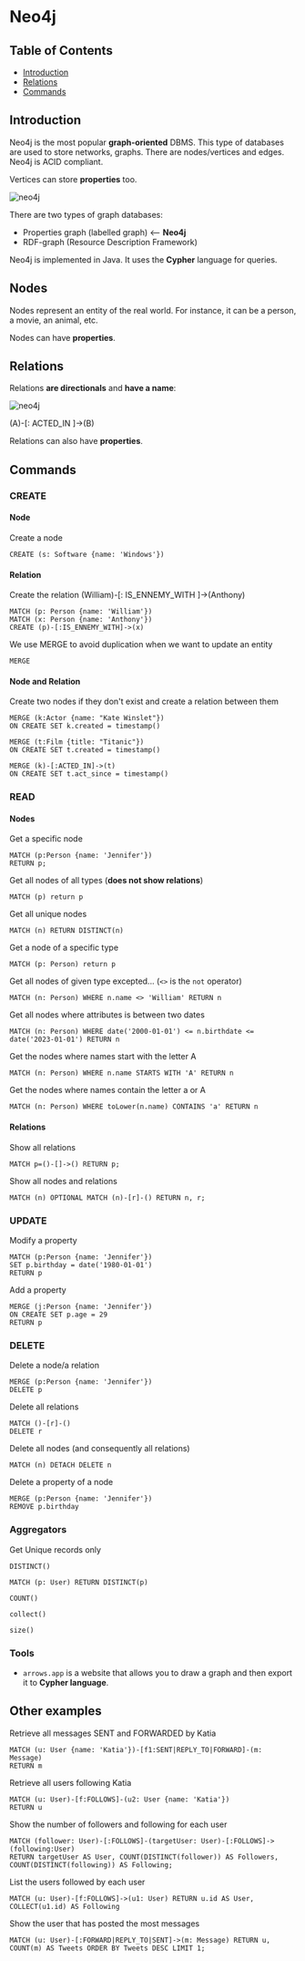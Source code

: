 # Neo4j

## Table of Contents

- [Introduction](#introduction)
- [Relations](#relations)
- [Commands](#commands)

## Introduction

Neo4j is the most popular **graph-oriented** DBMS. This type of databases are used to store networks, graphs. There are nodes/vertices and edges. Neo4j is ACID compliant.

Vertices can store **properties** too.

![neo4j](/db/neo4j/resources/neo4j.png)

There are two types of graph databases:
- Properties graph (labelled graph) <-- **Neo4j**
- RDF-graph (Resource Description Framework)

Neo4j is implemented in Java. It uses the **Cypher** language for queries. 

## Nodes

Nodes represent an entity of the real world. For instance, it can be a person, a movie, an animal, etc.

Nodes can have **properties**.

## Relations

Relations **are directionals** and **have a name**:

![neo4j](/db/neo4j/resources/introduction_schema.png)

(A)-[: ACTED_IN ]->(B)

Relations can also have **properties**.

## Commands

### CREATE

#### Node

Create a node
```neo4j
CREATE (s: Software {name: 'Windows'})
```

#### Relation

Create the relation (William)-[: IS_ENNEMY_WITH ]->(Anthony)
```neo4j
MATCH (p: Person {name: 'William'})
MATCH (x: Person {name: 'Anthony'})
CREATE (p)-[:IS_ENNEMY_WITH]->(x)
```

We use MERGE to avoid duplication when we want to update an entity
```neo4j
MERGE
```

#### Node and Relation

Create two nodes if they don't exist and create a relation between them
```neo4j
MERGE (k:Actor {name: "Kate Winslet"})
ON CREATE SET k.created = timestamp()

MERGE (t:Film {title: "Titanic"})
ON CREATE SET t.created = timestamp()

MERGE (k)-[:ACTED_IN]->(t)
ON CREATE SET t.act_since = timestamp()
```

### READ

#### Nodes

Get a specific node
```neo4j
MATCH (p:Person {name: 'Jennifer'})
RETURN p;
```

Get all nodes of all types 
(**does not show relations**)
```neo4j
MATCH (p) return p
```

Get all unique nodes
```neo4j
MATCH (n) RETURN DISTINCT(n)
```

Get a node of a specific type
```
MATCH (p: Person) return p
```

Get all nodes of given type excepted...
(`<>` is the `not` operator)
```neo4j
MATCH (n: Person) WHERE n.name <> 'William' RETURN n
```

Get all nodes where attributes is between two dates
```neo4j
MATCH (n: Person) WHERE date('2000-01-01') <= n.birthdate <= date('2023-01-01') RETURN n
```

Get the nodes where names start with the letter A
```neo4j
MATCH (n: Person) WHERE n.name STARTS WITH 'A' RETURN n
```

Get the nodes where names contain the letter a or A
```neo4j
MATCH (n: Person) WHERE toLower(n.name) CONTAINS 'a' RETURN n
```

#### Relations

Show all relations  
```neo4j
MATCH p=()-[]->() RETURN p;
```

Show all nodes and relations
```no4j
MATCH (n) OPTIONAL MATCH (n)-[r]-() RETURN n, r;
```

### UPDATE

Modify a property
```neo4j
MATCH (p:Person {name: 'Jennifer'})
SET p.birthday = date('1980-01-01')
RETURN p
```

Add a property
```neo4j
MERGE (j:Person {name: 'Jennifer'})
ON CREATE SET p.age = 29
RETURN p
```

### DELETE

Delete a node/a relation
```neo4j
MERGE (p:Person {name: 'Jennifer'})
DELETE p
```

Delete all relations
```neo4j
MATCH ()-[r]-()
DELETE r
```

Delete all nodes (and consequently all relations)
```neo4j
MATCH (n) DETACH DELETE n
```

Delete a property of a node
```neo4j
MERGE (p:Person {name: 'Jennifer'})
REMOVE p.birthday
```

### Aggregators

Get Unique records only
```neo4j
DISTINCT()

MATCH (p: User) RETURN DISTINCT(p)
```

```neo4j
COUNT()
```

```neo4j
collect()
```

```neo4j
size()
```

### Tools

- `arrows.app` is a website that allows you to draw a graph and then export it to **Cypher language**.

## Other examples

Retrieve all messages SENT and FORWARDED by Katia
```neo4j
MATCH (u: User {name: 'Katia'})-[f1:SENT|REPLY_TO|FORWARD]-(m: Message)
RETURN m
```

Retrieve all users following Katia
```neo4j
MATCH (u: User)-[f:FOLLOWS]-(u2: User {name: 'Katia'})
RETURN u
```

Show the number of followers and following for each user
```neo4j
MATCH (follower: User)-[:FOLLOWS]-(targetUser: User)-[:FOLLOWS]->(following:User)
RETURN targetUser AS User, COUNT(DISTINCT(follower)) AS Followers, COUNT(DISTINCT(following)) AS Following;
```

List the users followed by each user
```neo4j
MATCH (u: User)-[f:FOLLOWS]->(u1: User) RETURN u.id AS User, COLLECT(u1.id) AS Following
```

Show the user that has posted the most messages
```neo4j
MATCH (u: User)-[:FORWARD|REPLY_TO|SENT]->(m: Message) RETURN u, COUNT(m) AS Tweets ORDER BY Tweets DESC LIMIT 1;
```